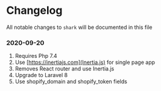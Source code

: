 # Changelog

All notable changes to `shark` will be documented in this file

### 2020-09-20
1. Requires Php 7.4
1. Use [https://inertiajs.com](Inertia.js) for single page app
1. Removes React router and use Inertia.js
1. Upgrade to Laravel 8
1. Use shopify_domain and shopify_token fields
